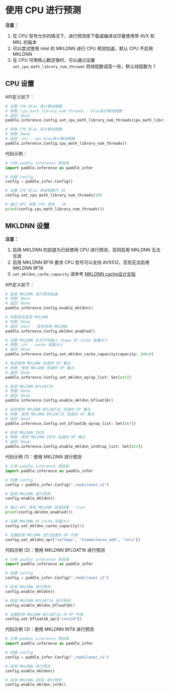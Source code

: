# 使用 CPU 进行预测

**注意：**
1. 在 CPU 型号允许的情况下，进行预测库下载或编译试尽量使用带 AVX 和 MKL 的版本
2. 可以尝试使用 Intel 的 MKLDNN 进行 CPU 预测加速，默认 CPU 不启用 MKLDNN
3. 在 CPU 可用核心数足够时，可以通过设置 `set_cpu_math_library_num_threads` 将线程数调高一些，默认线程数为 1

## CPU 设置

API定义如下：

```python
# 设置 CPU Blas 库计算线程数
# 参数：cpu_math_library_num_threads - blas库计算线程数
# 返回：None
paddle.inference.Config.set_cpu_math_library_num_threads(cpu_math_library_num_threads: int)

# 获取 CPU Blas 库计算线程数
# 参数：None
# 返回：int - cpu blas库计算线程数
paddle.inference.Config.cpu_math_library_num_threads()
```

代码示例：

```python
# 引用 paddle inference 预测库
import paddle.inference as paddle_infer

# 创建 config
config = paddle_infer.Config()

# 设置 CPU Blas 库线程数为 10
config.set_cpu_math_library_num_threads(10)

# 通过 API 获取 CPU 信息 - 10
print(config.cpu_math_library_num_threads())
```

## MKLDNN 设置

**注意：** 
1. 启用 MKLDNN 的前提为已经使用 CPU 进行预测，否则启用 MKLDNN 无法生效
2. 启用 MKLDNN BF16 要求 CPU 型号可以支持 AVX512，否则无法启用 MKLDNN BF16
3. `set_mkldnn_cache_capacity` 请参考 <a class="reference external" href="https://github.com/PaddlePaddle/FluidDoc/blob/develop/doc/fluid/design/mkldnn/caching/caching.md">MKLDNN cache设计文档</a>

API定义如下：

```python
# 启用 MKLDNN 进行预测加速
# 参数：None
# 返回：None
paddle.inference.Config.enable_mkldnn()

# 判断是否启用 MKLDNN 
# 参数：None
# 返回：bool - 是否启用 MKLDNN
paddle.inference.Config.mkldnn_enabled()

# 设置 MKLDNN 针对不同输入 shape 的 cache 容量大小
# 参数：int - cache 容量大小
# 返回：None
paddle.inference.Config.set_mkldnn_cache_capacity(capacity: int=0)

# 指定使用 MKLDNN 加速的 OP 集合
# 参数：使用 MKLDNN 加速的 OP 集合
# 返回：None
paddle.inference.Config.set_mkldnn_op(op_list: Set[str])

# 启用 MKLDNN BFLOAT16
# 参数：None
# 返回：None
paddle.inference.Config.enable_mkldnn_bfloat16()

# 指定使用 MKLDNN BFLOAT16 加速的 OP 集合
# 参数：使用 MKLDNN BFLOAT16 加速的 OP 集合
# 返回：None
paddle.inference.Config.set_bfloat16_op(op_list: Set[str])

# 启用 MKLDNN INT8
# 参数：使用 MKLDNN INT8 加速的 OP 集合
# 返回：None
paddle.inference.Config.enable_mkldnn_int8(op_list: Set[str])
```

代码示例 (1)：使用 MKLDNN 进行预测

```python
# 引用 paddle inference 预测库
import paddle.inference as paddle_infer

# 创建 config
config = paddle_infer.Config("./mobilenet_v1")

# 启用 MKLDNN 进行预测
config.enable_mkldnn()

# 通过 API 获取 MKLDNN 启用结果 - true
print(config.mkldnn_enabled())

# 设置 MKLDNN 的 cache 容量大小
config.set_mkldnn_cache_capacity(1)

# 设置启用 MKLDNN 进行加速的 OP 列表
config.set_mkldnn_op({"softmax", "elementwise_add", "relu"})
```

代码示例 (2)：使用 MKLDNN BFLOAT16 进行预测

```python
# 引用 paddle inference 预测库
import paddle.inference as paddle_infer

# 创建 config
config = paddle_infer.Config("./mobilenet_v1")

# 启用 MKLDNN 进行预测
config.enable_mkldnn()

# 启用 MKLDNN BFLOAT16 进行预测
config.enable_mkldnn_bfloat16()

# 设置启用 MKLDNN BFLOAT16 的 OP 列表
config.set_bfloat16_op({"conv2d"})
```

代码示例 (3)：使用 MKLDNN INT8 进行预测

```python
# 引用 paddle inference 预测库
import paddle.inference as paddle_infer

# 创建 config
config = paddle_infer.Config("./mobilenet_v1")

# 启用 MKLDNN 进行预测
config.enable_mkldnn()

# 启用 MKLDNN INT8 进行预测
config.enable_mkldnn_int8()
```
